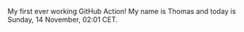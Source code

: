 My first ever working GitHub Action!
My name is Thomas and today is Sunday, 14 November, 02:01 CET. 
